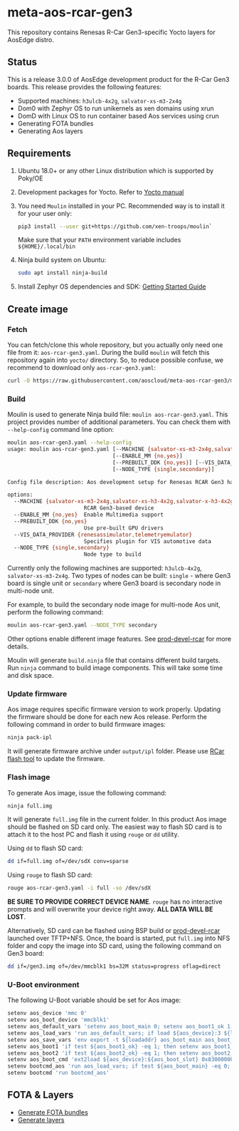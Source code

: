 # meta-aos-rcar-gen3

This repository contains Renesas R-Car Gen3-specific Yocto layers for AosEdge distro.

## Status

This is a release 3.0.0 of AosEdge development product for the R-Car Gen3 boards. This release provides the following
features:

* Supported machines: `h3ulcb-4x2g`, `salvator-xs-m3-2x4g`
* Dom0 with Zephyr OS to run unikernels as xen domains using xrun
* DomD with Linux OS to run container based Aos services using crun
* Generating FOTA bundles
* Generating Aos layers

## Requirements

1. Ubuntu 18.0+ or any other Linux distribution which is supported by Poky/OE
2. Development packages for Yocto. Refer to
[Yocto manual](https://www.yoctoproject.org/docs/current/mega-manual/mega-manual.html#brief-build-system-packages)
3. You need `Moulin` installed in your PC. Recommended way is to install it for your user only:

    ```sh
    pip3 install --user git+https://github.com/xen-troops/moulin`
    ```

    Make sure that your `PATH` environment variable includes `${HOME}/.local/bin`
4. Ninja build system on Ubuntu:

    ```sh
    sudo apt install ninja-build
    ```
  
5. Install Zephyr OS dependencies and SDK:
[Getting Started Guide](https://docs.zephyrproject.org/latest/develop/getting_started/index.html#)

## Create image

### Fetch

You can fetch/clone this whole repository, but you actually only need one file from it: `aos-rcar-gen3.yaml`. During the
build `moulin` will fetch this repository again into `yocto/` directory. So, to reduce possible confuse, we recommend to
download only `aos-rcar-gen3.yaml`:

```sh
curl -O https://raw.githubusercontent.com/aoscloud/meta-aos-rcar-gen3/main/aos-rcar-gen3.yaml
```

### Build

Moulin is used to generate Ninja build file: `moulin aos-rcar-gen3.yaml`. This project provides number of additional
parameters. You can check them with `--help-config` command line option:

```sh
moulin aos-rcar-gen3.yaml --help-config   
usage: moulin aos-rcar-gen3.yaml [--MACHINE {salvator-xs-m3-2x4g,salvator-xs-h3-4x2g,salvator-x-h3-4x2g,h3ulcb-4x2g,h3ulcb-4x2g-kf,h3ulcb-4x2g-ab}]
                                 [--ENABLE_MM {no,yes}]
                                 [--PREBUILT_DDK {no,yes}] [--VIS_DATA_PROVIDER {renesassimulator,telemetryemulator}]
                                 [--NODE_TYPE {single,secondary}]

Config file description: Aos development setup for Renesas RCAR Gen3 hardware

options:
  --MACHINE {salvator-xs-m3-2x4g,salvator-xs-h3-4x2g,salvator-x-h3-4x2g,h3ulcb-4x2g,h3ulcb-4x2g-kf,h3ulcb-4x2g-ab}
                        RCAR Gen3-based device
  --ENABLE_MM {no,yes}  Enable Multimedia support
  --PREBUILT_DDK {no,yes}
                        Use pre-built GPU drivers
  --VIS_DATA_PROVIDER {renesassimulator,telemetryemulator}
                        Specifies plugin for VIS automotive data
  --NODE_TYPE {single,secondary}
                        Node type to build

```

Currently only the following machines are supported: `h3ulcb-4x2g`, `salvator-xs-m3-2x4g`.
Two types of nodes can be built: `single` - where Gen3 board is single unit or `secondary` where Gen3 board is secondary
node in multi-node unit.

For example, to build the secondary node image for multi-node Aos unit, perform the following command:

```sh
moulin aos-rcar-gen3.yaml --NODE_TYPE secondary
```

Other options enable different image features. See
[prod-devel-rcar](https://github.com/xen-troops/meta-xt-prod-devel-rcar/blob/master/README.md) for more details.

Moulin will generate `build.ninja` file that contains different build targets. Run `ninja` command to build image
components. This will take some time and disk space.

### Update firmware

Aos image requires specific firmware version to work properly. Updating the firmware should be done for each new Aos
release. Perform the following command in order to build firmware images:

```sh
ninja pack-ipl
```

It will generate firmware archive under `output/ipl` folder. Please use
[RCar flash tool](https://github.com/xen-troops/rcar_flash) to update the firmware.

### Flash image

To generate Aos image, issue the following command:

```sh
ninja full.img
```

It will generate `full.img` file in the current folder. In this product Aos image should be flashed on SD card only. The
easiest way to flash SD card is to attach it to the host PC and flash it using `rouge` or `dd` utility.

Using `dd` to flash SD card:

```sh
dd if=full.img of=/dev/sdX conv=sparse
```

Using `rouge` to flash SD card:

```sh
rouge aos-rcar-gen3.yaml -i full -so /dev/sdX
```

**BE SURE TO PROVIDE CORRECT DEVICE NAME**. `rouge` has no interactive prompts and will overwrite your device right
away. **ALL DATA WILL BE LOST**.

Alternatively, SD card can be flashed using BSP build or
[prod-devel-rcar](https://github.com/xen-troops/meta-xt-prod-devel-rcar/blob/master/README.md) launched over TFTP+NFS.
Once, the board is started, put `full.img` into NFS folder and copy the image into SD card, using the following command
on Gen3 board:

```sh
dd if=/gen3.img of=/dev/mmcblk1 bs=32M status=progress oflag=direct
```

### U-Boot environment

The following U-Boot variable should be set for Aos image:

```sh
setenv aos_device 'mmc 0'
setenv aos_boot_device 'mmcblk1'
setenv aos_default_vars 'setenv aos_boot_main 0; setenv aos_boot1_ok 1; setenv aos_boot2_ok 1; setenv aos_boot_part 0'
setenv aos_load_vars 'run aos_default_vars; if load ${aos_device}:3 ${loadaddr} uboot.env; then env import -t ${loadaddr} ${filesize}; fi'
setenv aos_save_vars 'env export -t ${loadaddr} aos_boot_main aos_boot_part aos_boot1_ok aos_boot2_ok; fatwrite ${aos_device}:3 ${loadaddr} uboot.env 0x3E'
setenv aos_boot1 'if test ${aos_boot1_ok} -eq 1; then setenv aos_boot1_ok 0; setenv aos_boot2_ok 1; setenv aos_boot_part 0; setenv aos_boot_slot 1; echo "==== Boot from part 1"; run aos_save_vars; run aos_boot_cmd; fi'
setenv aos_boot2 'if test ${aos_boot2_ok} -eq 1; then setenv aos_boot2_ok 0; setenv aos_boot1_ok 1; setenv aos_boot_part 1; setenv aos_boot_slot 2; echo "==== Boot from part 2"; run aos_save_vars; run aos_boot_cmd; fi'
setenv aos_boot_cmd 'ext2load ${aos_device}:${aos_boot_slot} 0x83000000 boot.uImage; source 0x83000000'
setenv bootcmd_aos 'run aos_load_vars; if test ${aos_boot_main} -eq 0; then run aos_boot1; run aos_boot2; else run aos_boot2; run aos_boot1; fi'
setenv bootcmd 'run bootcmd_aos'
```

## FOTA & Layers

* [Generate FOTA bundles](https://github.com/aoscloud/meta-aos-vm/blob/main/doc/fota.md)
* [Generate layers](https://github.com/aoscloud/meta-aos-vm/blob/main/doc/layers.md)
